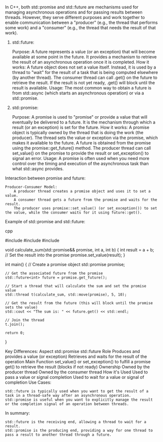 In C++, both std::promise and std::future are mechanisms used for managing asynchronous operations and for passing results between threads. However, they serve different purposes and work together to enable communication between a "producer" (e.g., the thread that performs some work) and a "consumer" (e.g., the thread that needs the result of that work).
1. std::future:

    Purpose: A future represents a value (or an exception) that will become available at some point in the future. It provides a mechanism to retrieve the result of an asynchronous operation once it is completed.
    How it works:
        A future object does not set a value itself. Instead, it is used by a thread to "wait" for the result of a task that is being computed elsewhere (by another thread).
        The consumer thread can call .get() on the future to retrieve the result. If the result is not yet ready, .get() will block until the result is available.
    Usage: The most common way to obtain a future is from std::async (which starts an asynchronous operation) or via a std::promise.

2. std::promise:

    Purpose: A promise is used to "promise" or provide a value that will eventually be delivered to a future. It is the mechanism through which a result (or an exception) is set for the future.
    How it works:
        A promise object is typically owned by the thread that is doing the work (the producer). The thread sets the value or exception via the promise, which makes it available to the future.
        A future is obtained from the promise using the promise::get_future() method.
        The producer thread can call set_value() on the promise to provide the result or set_exception() to signal an error.
    Usage: A promise is often used when you need more control over the timing and execution of the asynchronous task than what std::async provides.

Interaction between promise and future:

    Producer-Consumer Model:
        A producer thread creates a promise object and uses it to set a value.
        A consumer thread gets a future from the promise and waits for the result.
        The producer uses promise::set_value() (or set_exception()) to set the value, while the consumer waits for it using future::get().

Example of std::promise and std::future:

cpp

#include <iostream>
#include <thread>
#include <future>

void calculate_sum(std::promise<int>&& promise, int a, int b) {
    int result = a + b;
    // Set the result into the promise
    promise.set_value(result);
}

int main() {
    // Create a promise object
    std::promise<int> promise;
    
    // Get the associated future from the promise
    std::future<int> future = promise.get_future();
    
    // Start a thread that will calculate the sum and set the promise value
    std::thread t(calculate_sum, std::move(promise), 5, 10);
    
    // Get the result from the future (this will block until the promise sets the value)
    std::cout << "The sum is: " << future.get() << std::endl;
    
    // Join the thread
    t.join();

    return 0;
}

Key Differences:
Aspect	std::promise	std::future
Role	Produces and provides a value (or exception)	Retrieves and waits for the result of the operation
Main Function	set_value() or set_exception() to fulfill a promise	get() to retrieve the result (blocks if not ready)
Ownership	Owned by the producer thread	Owned by the consumer thread
How it's Used	Used to pass a value or signal completion	Used to wait for a value or signal of completion
Use Cases:

    std::future is typically used when you want to get the result of a task in a thread-safe way after an asynchronous operation.
    std::promise is useful when you want to explicitly manage the result or the completion signal of an operation between threads.

In summary:

    std::future is the receiving end, allowing a thread to wait for a result.
    std::promise is the producing end, providing a way for one thread to pass a result to another thread through a future.
